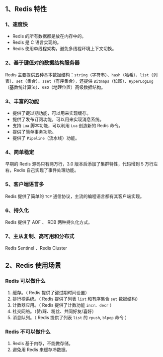 # 


## 1、Redis 特性

### 1、速度快

- Redis 的所有数据都是放在内存中的。
- Redis 是 C 语言实现的。
- Redis 使用单线程架构，避免多线程环境上下文切换。

### 2、基于键值对的数据结构服务器

Redis 主要提供五种基本数据结构：`string`（字符串）、`hash`（哈希）、`list`（列表）、`set`（集合）、`zset`（有序集合），还提供 `Bitmaps`（位图）、`HyperLogLog`（基数统计算法）、`GEO`（地理位置）高级数据结构。

### 3、丰富的功能

- 提供了键过期功能，可以用来实现缓存。
- 提供了发布订阅功能，可以用来实现消息系统。
- 支持 `Lua` 脚本功能，可以利用 `Lua` 创造新的 Redis 命令。
- 提供了简单事务功能。
- 提供了 `Pipeline`（流水线）功能。

### 4、简单稳定

早期的 Redis 源码只有两万行，3.0 版本后添加了集群特性，代码增到 5 万行左右，Redis 自己实现了事件处理功能。

### 5、客户端语言多

Redis 提供了简单的 `TCP` 通信协议，主流的编程语言都有其客户端实现。

### 6、持久化

Redis 提供了 AOF 、 RDB 两种持久化方式。

### 7、主从复制、高可用和分布式

Redis Sentinel 、Redis Cluster


## 2、Redis 使用场景

### Redis 可以做什么

1. 缓存。（ Redis 提供了键过期时间设置）
2. 排行榜系统。（ Redis 提供了列表 `list` 和有序集合 `set` 数据结构）
3. 计数器应用。（ Redis 提供了计数功能 `incr`、`decr` ）
4. 社交网络。（赞/踩、粉丝、共同好友/喜好）
5. 消息队列。（ Redis 提供了列表 `list` 的 `rpush`, `blpop` 命令 ）

### Redis 不可以做什么

1. Redis 基于内存，不能做存储。
2. 避免用 Redis 来缓存冷数据。










